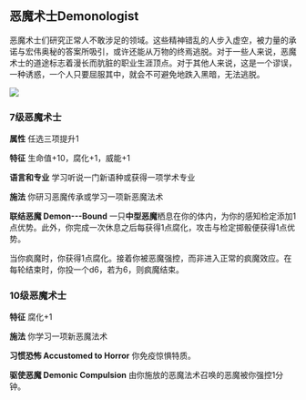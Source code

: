 ## 恶魔术士Demonologist

恶魔术士们研究正常人不敢涉足的领域。这些精神错乱的人步入虚空，被力量的承诺与宏伟奥秘的答案所吸引，或许还能从万物的终焉逃脱。对于一些人来说，恶魔术士的道途标志着漫长而肮脏的职业生涯顶点。对于其他人来说，这是一个谬误，一种诱惑，一个人只要屈服其中，就会不可避免地跌入黑暗，无法逃脱。

![](https://sdlpic.oss-cn-beijing.aliyuncs.com/pic/%E6%81%B6%E9%AD%94%E6%9C%AF%E5%A3%AB.PNG)

### 7级恶魔术士

**属性** 任选三项提升1

**特征** 生命值+10，腐化+1，威能+1

**语言和专业** 学习听说一门新语种或获得一项学术专业

**施法** 你研习恶魔传承或学习一项新恶魔法术

**联结恶魔 Demon---Bound**
一只**中型恶魔**栖息在你的体内，为你的感知检定添加1点优势。此外，你完成一次休息之后每获得1点腐化，攻击与检定掷骰便获得1点优势。

当你疯魔时，你获得1点腐化。接着你被恶魔强控，而非进入正常的疯魔效应。在每轮结束时，你投一个d6，若为6，则疯魔结束。

### 10级恶魔术士

**特征** 腐化+1

**施法** 你学习一项新恶魔法术

**习惯恐怖 Accustomed to Horror** 你免疫惊惧特质。

**驱使恶魔 Demonic Compulsion**
由你施放的恶魔法术召唤的恶魔被你强控1分钟。
